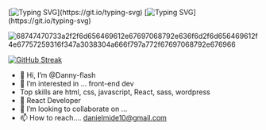   [![Typing SVG](https://readme-typing-svg.demolab.com/?lines=Hi+I+Am+Danny_Flash+Nice+To+Meet+You;)](https://git.io/typing-svg)
  [![Typing SVG](https://readme-typing-svg.demolab.com/?lines=Hello+there+Welcome+to+My+Speed+Force+hehe;)](https://git.io/typing-svg)
  
  ![68747470733a2f2f6d656469612e67697068792e636f6d2f6d656469612f4e67757259316f347a3038304a666f797a772f67697068792e676966](https://user-images.githubusercontent.com/84744061/213994252-3b4473ca-8fdf-4f8d-b866-83791bc68f62.gif)
  
  [![GitHub Streak](https://streak-stats.demolab.com/?user=DenverCoder1)](https://git.io/streak-stats)

- 👋 Hi, I’m @Danny-flash
- 👀 I’m interested in ... front-end dev
- Top skills are html, css, javascript, React, sass, wordpress
- 🌱 React Developer
- 💞️ I’m looking to collaborate on ...
- 📫 How to reach.... danielmide10@gmail.com





